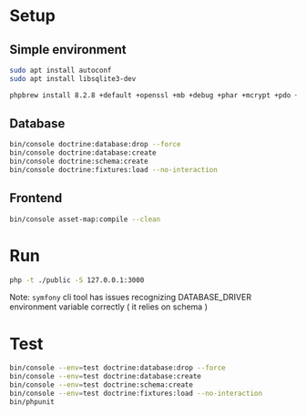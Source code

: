 # Setup

## Simple environment
```bash
sudo apt install autoconf
sudo apt install libsqlite3-dev

phpbrew install 8.2.8 +default +openssl +mb +debug +phar +mcrypt +pdo +iconv +pgsql +sqlite +intl +opcache +iconv
```

## Database
```bash
bin/console doctrine:database:drop --force
bin/console doctrine:database:create
bin/console doctrine:schema:create
bin/console doctrine:fixtures:load --no-interaction 
```

## Frontend
```bash
bin/console asset-map:compile --clean
```

# Run
```bash
php -t ./public -S 127.0.0.1:3000
```
Note: ```symfony``` cli tool has issues recognizing DATABASE_DRIVER environment variable correctly ( it relies on schema )

# Test
```bash
bin/console --env=test doctrine:database:drop --force
bin/console --env=test doctrine:database:create
bin/console --env=test doctrine:schema:create
bin/console --env=test doctrine:fixtures:load --no-interaction 
bin/phpunit
```
